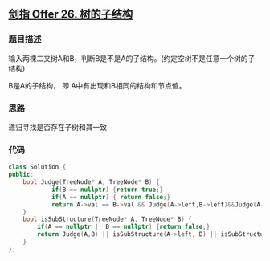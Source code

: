 ## [剑指 Offer 26. 树的子结构](https://leetcode.cn/problems/shu-de-zi-jie-gou-lcof/)

### 题目描述

输入两棵二叉树A和B，判断B是不是A的子结构。(约定空树不是任意一个树的子结构)

B是A的子结构， 即 A中有出现和B相同的结构和节点值。

### 思路

递归寻找是否存在子树和其一致

### 代码

```c++
class Solution {
public:
    bool Judge(TreeNode* A, TreeNode* B) {
            if(B == nullptr) {return true;}
            if(A == nullptr) { return false;}
            return A->val == B->val && Judge(A->left,B->left)&&Judge(A->right,B->right);
    }
    bool isSubStructure(TreeNode* A, TreeNode* B) {
        if(A == nullptr || B == nullptr) {return false;}
        return Judge(A,B) || isSubStructure(A->left, B) || isSubStructure(A->right, B);
    }
};
```